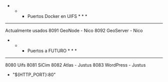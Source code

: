* * * Puertos Docker en UIFS  * * * 
* * * * * * * * * * * * * * * * * *
Actualmente usados
8091 GeoNode - Nico
8092 GeoServer - Nico



* * * Puertos a FUTURO     * * * 
* * * * * * * * * * * * * * * * * *
8080 Uifs
8081 SiCim
8082 Atlas - Justus
8083 WordPress - Justus











- "${HTTP_PORT}:80"




